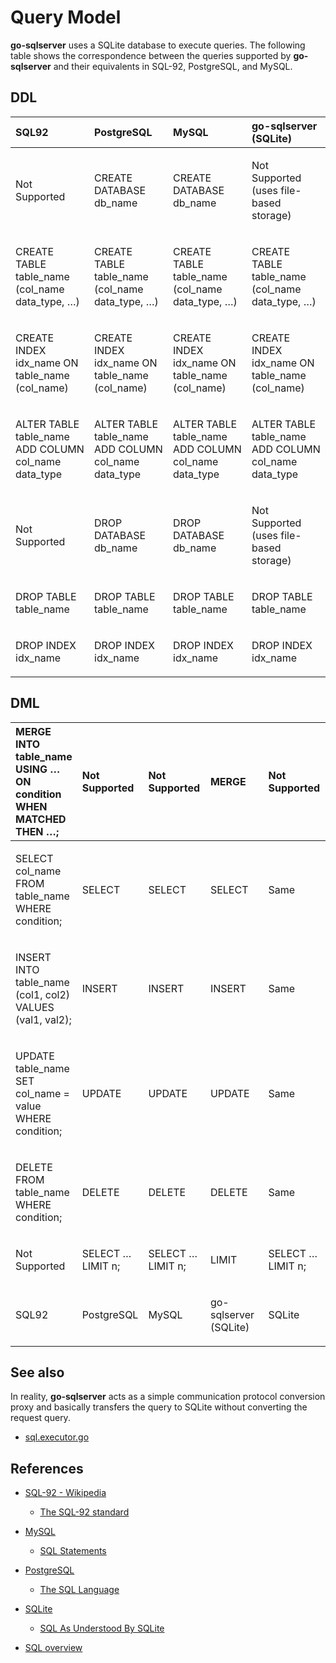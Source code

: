 # Query Model

**go-sqlserver** uses a SQLite database to execute queries. The following table shows the correspondence between the queries supported by **go-sqlserver** and their equivalents in SQL-92, PostgreSQL, and MySQL.

## DDL

<table>
<colgroup>
<col style="width: 25%" />
<col style="width: 25%" />
<col style="width: 25%" />
<col style="width: 25%" />
</colgroup>
<thead>
<tr>
<th style="text-align: left;">SQL92</th>
<th style="text-align: left;">PostgreSQL</th>
<th style="text-align: left;">MySQL</th>
<th style="text-align: left;">go-sqlserver (SQLite)</th>
</tr>
</thead>
<tbody>
<tr>
<td style="text-align: left;"><p>Not Supported</p></td>
<td style="text-align: left;"><p>CREATE DATABASE db_name</p></td>
<td style="text-align: left;"><p>CREATE DATABASE db_name</p></td>
<td style="text-align: left;"><p>Not Supported (uses file-based storage)</p></td>
</tr>
<tr>
<td style="text-align: left;"><p>CREATE TABLE table_name (col_name data_type, …​)</p></td>
<td style="text-align: left;"><p>CREATE TABLE table_name (col_name data_type, …​)</p></td>
<td style="text-align: left;"><p>CREATE TABLE table_name (col_name data_type, …​)</p></td>
<td style="text-align: left;"><p>CREATE TABLE table_name (col_name data_type, …​)</p></td>
</tr>
<tr>
<td style="text-align: left;"><p>CREATE INDEX idx_name ON table_name (col_name)</p></td>
<td style="text-align: left;"><p>CREATE INDEX idx_name ON table_name (col_name)</p></td>
<td style="text-align: left;"><p>CREATE INDEX idx_name ON table_name (col_name)</p></td>
<td style="text-align: left;"><p>CREATE INDEX idx_name ON table_name (col_name)</p></td>
</tr>
<tr>
<td style="text-align: left;"><p>ALTER TABLE table_name ADD COLUMN col_name data_type</p></td>
<td style="text-align: left;"><p>ALTER TABLE table_name ADD COLUMN col_name data_type</p></td>
<td style="text-align: left;"><p>ALTER TABLE table_name ADD COLUMN col_name data_type</p></td>
<td style="text-align: left;"><p>ALTER TABLE table_name ADD COLUMN col_name data_type</p></td>
</tr>
<tr>
<td style="text-align: left;"><p>Not Supported</p></td>
<td style="text-align: left;"><p>DROP DATABASE db_name</p></td>
<td style="text-align: left;"><p>DROP DATABASE db_name</p></td>
<td style="text-align: left;"><p>Not Supported (uses file-based storage)</p></td>
</tr>
<tr>
<td style="text-align: left;"><p>DROP TABLE table_name</p></td>
<td style="text-align: left;"><p>DROP TABLE table_name</p></td>
<td style="text-align: left;"><p>DROP TABLE table_name</p></td>
<td style="text-align: left;"><p>DROP TABLE table_name</p></td>
</tr>
<tr>
<td style="text-align: left;"><p>DROP INDEX idx_name</p></td>
<td style="text-align: left;"><p>DROP INDEX idx_name</p></td>
<td style="text-align: left;"><p>DROP INDEX idx_name</p></td>
<td style="text-align: left;"><p>DROP INDEX idx_name</p></td>
</tr>
</tbody>
</table>

## DML

<table>
<colgroup>
<col style="width: 20%" />
<col style="width: 20%" />
<col style="width: 20%" />
<col style="width: 20%" />
<col style="width: 20%" />
</colgroup>
<thead>
<tr>
<th style="text-align: left;">MERGE INTO table_name USING …​ ON condition WHEN MATCHED THEN …​;</th>
<th style="text-align: left;">Not Supported</th>
<th style="text-align: left;">Not Supported</th>
<th style="text-align: left;">MERGE</th>
<th style="text-align: left;">Not Supported</th>
</tr>
</thead>
<tbody>
<tr>
<td style="text-align: left;"><p>SELECT col_name FROM table_name WHERE condition;</p></td>
<td style="text-align: left;"><p>SELECT</p></td>
<td style="text-align: left;"><p>SELECT</p></td>
<td style="text-align: left;"><p>SELECT</p></td>
<td style="text-align: left;"><p>Same</p></td>
</tr>
<tr>
<td style="text-align: left;"><p>INSERT INTO table_name (col1, col2) VALUES (val1, val2);</p></td>
<td style="text-align: left;"><p>INSERT</p></td>
<td style="text-align: left;"><p>INSERT</p></td>
<td style="text-align: left;"><p>INSERT</p></td>
<td style="text-align: left;"><p>Same</p></td>
</tr>
<tr>
<td style="text-align: left;"><p>UPDATE table_name SET col_name = value WHERE condition;</p></td>
<td style="text-align: left;"><p>UPDATE</p></td>
<td style="text-align: left;"><p>UPDATE</p></td>
<td style="text-align: left;"><p>UPDATE</p></td>
<td style="text-align: left;"><p>Same</p></td>
</tr>
<tr>
<td style="text-align: left;"><p>DELETE FROM table_name WHERE condition;</p></td>
<td style="text-align: left;"><p>DELETE</p></td>
<td style="text-align: left;"><p>DELETE</p></td>
<td style="text-align: left;"><p>DELETE</p></td>
<td style="text-align: left;"><p>Same</p></td>
</tr>
<tr>
<td style="text-align: left;"><p>Not Supported</p></td>
<td style="text-align: left;"><p>SELECT …​ LIMIT n;</p></td>
<td style="text-align: left;"><p>SELECT …​ LIMIT n;</p></td>
<td style="text-align: left;"><p>LIMIT</p></td>
<td style="text-align: left;"><p>SELECT …​ LIMIT n;</p></td>
</tr>
<tr>
<td style="text-align: left;"><p>SQL92</p></td>
<td style="text-align: left;"><p>PostgreSQL</p></td>
<td style="text-align: left;"><p>MySQL</p></td>
<td style="text-align: left;"><p>go-sqlserver (SQLite)</p></td>
<td style="text-align: left;"><p>SQLite</p></td>
</tr>
</tbody>
</table>

## See also

In reality, **go-sqlserver** acts as a simple communication protocol conversion proxy and basically transfers the query to SQLite without converting the request query.

-   [sql.executor.go](https://github.com/cybergarage/go-sqlserver/blob/main/sql/executor.go)

## References

-   [SQL-92 - Wikipedia](https://en.wikipedia.org/wiki/SQL-92)

    -   [The SQL-92 standard](https://www.contrib.andrew.cmu.edu/~shadow/sql/sql1992.txt)

-   [MySQL](https://dev.mysql.com)

    -   [SQL Statements](https://dev.mysql.com/doc/refman/8.0/en/sql-statements.html)

-   [PostgreSQL](https://www.postgresql.org)

    -   [The SQL Language](https://www.postgresql.org/docs/current/sql.html)

-   [SQLite](https://sqlite.org)

    -   [SQL As Understood By SQLite](https://www.sqlite.org/lang.html)

-   [SQL overview](https://jakewheat.github.io/sql-overview/index.html)
